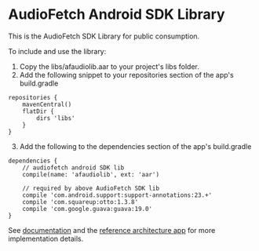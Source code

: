 # AudioFetch Android SDK Library

This is the AudioFetch SDK Library for public consumption.

To include and use the library:

1.  Copy the libs/afaudiolib.aar to your project's libs folder.
2.  Add the following snippet to your repositories section of the app's build.gradle

```
repositories {
    mavenCentral()
    flatDir {
        dirs 'libs'
    }
}
```

3.  Add the following to the dependencies section of the app's build.gradle

```
dependencies {
    // audiofetch android SDK lib
    compile(name: 'afaudiolib', ext: 'aar')

    // required by above AudioFetch SDK lib
    compile 'com.android.support:support-annotations:23.+'
    compile 'com.squareup:otto:1.3.8'
    compile 'com.google.guava:guava:19.0'
}
```

See [documentation](https://github.com/audiofetch/audiofetch-android-sdk-public-library/tree/master/docs) and the [reference architecture app](https://github.com/audiofetch/audiofetch-android-sdk-sample) for more implementation details.
